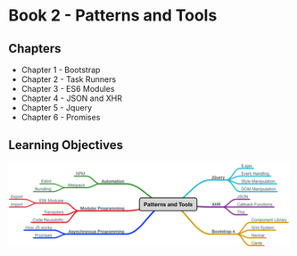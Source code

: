 # Book 2 - Patterns and Tools

## Chapters
* Chapter 1 - Bootstrap
* Chapter 2 - Task Runners
* Chapter 3 - ES6 Modules
* Chapter 4 - JSON and XHR
* Chapter 5 - Jquery
* Chapter 6 - Promises


## Learning Objectives
![patterns-and-tools](./images/patterns_and_tools.png)
